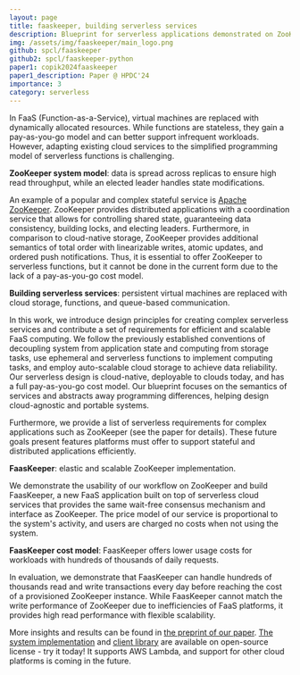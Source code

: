 ```yaml
---
layout: page
title: faaskeeper, building serverless services
description: Blueprint for serverless applications demonstrated on ZooKeeper.
img: /assets/img/faaskeeper/main_logo.png
github: spcl/faaskeeper
github2: spcl/faaskeeper-python
paper1: copik2024faaskeeper
paper1_description: Paper @ HPDC'24
importance: 3
category: serverless
---
```


In FaaS (Function-as-a-Service), virtual machines are replaced with dynamically allocated resources.
While functions are stateless, they gain a pay-as-you-go model and can better support infrequent workloads.
However, adapting existing cloud services to the simplified programming model of serverless functions
is challenging.

<div style="vertical-align:middle; text-align:center">
  <a href="/assets/img/faaskeeper/zookeeper.png">
    <img class="img-fluid rounded z-depth-1" src="{{ '/assets/img/faaskeeper/zookeeper.png' | relative_url }}" alt="" title="ZooKeeper system model."/>
  </a>
</div>
<div class="caption">
  <b>ZooKeeper system model</b>: data is spread across replicas to ensure high read throughput, while an elected leader handles state modifications.
</div>

An example of a popular and complex stateful service is [Apache ZooKeeper](https://zookeeper.apache.org/).
ZooKeeper provides distributed applications with a coordination service that allows for controlling
shared state, guaranteeing data consistency, building locks, and electing leaders.
Furthermore, in comparison to cloud-native storage, ZooKeeper provides additional
semantics of total order with linearizable writes, atomic updates,
and ordered push notifications.
Thus, it is essential to offer ZooKeeper to serverless functions, but it cannot be done in the current
form due to the lack of a pay-as-you-go cost model.

<div style="vertical-align:middle; text-align:center">
  <a href="/assets/img/faaskeeper/workflow.png">
    <img class="img-fluid rounded z-depth-1" src="{{ '/assets/img/faaskeeper/workflow.png' | relative_url }}" alt="" title="Workflow for building serverless services."/>
  </a>
</div>
<div class="caption">
  <b>Building serverless services</b>: persistent virtual machines are replaced with cloud storage, functions, and queue-based communication.
</div>

In this work, we introduce design principles for creating
complex serverless services and contribute a set of requirements for
efficient and scalable FaaS computing.
We follow the previously established conventions of decoupling system from application state and computing from storage
tasks, use ephemeral and serverless functions to implement computing tasks,
and employ auto-scalable cloud storage to achieve data reliability.
Our serverless design is cloud-native,  deployable to clouds today, and has a full pay-as-you-go cost model.
Our blueprint focuses on the semantics of services and abstracts away programming differences, helping
design cloud-agnostic and portable systems.

Furthermore, we provide a list of serverless requirements for complex applications such as ZooKeeper
(see the paper for details).
These future goals present features platforms must offer to support stateful and distributed applications efficiently.

<div style="vertical-align:middle; text-align:center">
  <a href="/assets/img/faaskeeper/main_logo.png">
    <img class="img-fluid rounded z-depth-1" src="{{ '/assets/img/faaskeeper/main_logo.png' | relative_url }}" alt="" title="FaasKeeper model."/>
  </a>
</div>
<div class="caption">
  <b>FaasKeeper</b>: elastic and scalable ZooKeeper implementation.
</div>

We demonstrate the usability of our workflow on ZooKeeper and build FaasKeeper, a new FaaS application
built on top of serverless cloud services that provides the same wait-free consensus mechanism and interface
as ZooKeeper. The price model of our service is proportional to the system's activity, and users are
charged no costs when not using the system.

<div style="vertical-align:middle; text-align:center">
  <a href="/assets/img/faaskeeper/cost_model.png">
    <img class="img-fluid rounded z-depth-1" src="{{ '/assets/img/faaskeeper/cost_model.png' | relative_url }}" alt="" title="FaasKeeper cost model."/>
  </a>
</div>
<div class="caption">
  <b>FaasKeeper cost model</b>: FaasKeeper offers lower usage costs for workloads with hundreds of thousands of daily requests.
</div>

In evaluation, we demonstrate that FaasKeeper can handle hundreds of thousands read and write
transactions every day before reaching the cost of a provisioned ZooKeeper instance.
While FaasKeeper cannot match the write performance of ZooKeeper due to inefficiencies of FaaS
platforms, it provides high read performance with flexible scalability.

More insights and results can be found in [the preprint of our paper](/publications#2022faaskeeper).
[The system implementation](https://github.com/spcl/faaskeeper)
and [client library](https://github.com/spcl/faaskeeper-python) are available on open-source license - try it today!
It supports AWS Lambda, and support for other cloud platforms is coming in the future.

